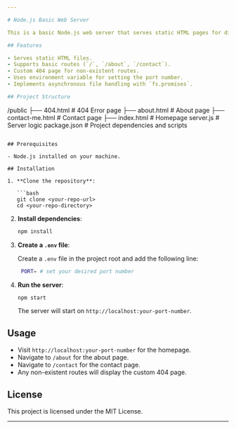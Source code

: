 ```yaml
---

# Node.js Basic Web Server

This is a basic Node.js web server that serves static HTML pages for different routes such as the homepage, an about page, and a contact page. It also handles non-existent routes by displaying a custom 404 error page. The server port is managed through an environment variable.

## Features

- Serves static HTML files.
- Supports basic routes (`/`, `/about`, `/contact`).
- Custom 404 page for non-existent routes.
- Uses environment variable for setting the port number.
- Implements asynchronous file handling with `fs.promises`.

## Project Structure

```
/public
    ├── 404.html           # 404 Error page
    ├── about.html         # About page
    ├── contact-me.html    # Contact page
    ├── index.html         # Homepage
server.js                  # Server logic
package.json               # Project dependencies and scripts
```

## Prerequisites

- Node.js installed on your machine.

## Installation

1. **Clone the repository**:

   ```bash
   git clone <your-repo-url>
   cd <your-repo-directory>
   ```

2. **Install dependencies**:

   ```bash
   npm install
   ```

3. **Create a `.env` file**:

   Create a `.env` file in the project root and add the following line:

   ```bash
    PORT= # set your desired port number
   ```

4. **Run the server**:

   ```bash
   npm start
   ```

   The server will start on `http://localhost:your-port-number`.

## Usage

- Visit `http://localhost:your-port-number` for the homepage.
- Navigate to `/about` for the about page.
- Navigate to `/contact` for the contact page.
- Any non-existent routes will display the custom 404 page.

## License

This project is licensed under the MIT License.

---
```

